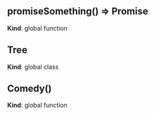 ## promiseSomething() ⇒ Promise
**Kind**: global function


## Tree
**Kind**: global class


## Comedy()
**Kind**: global function



